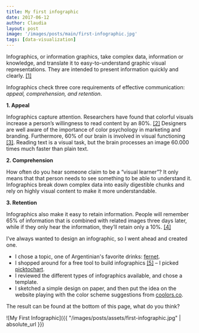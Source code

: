 ```yaml
---
title: My first infographic
date: 2017-06-12
author: Claudia
layout: post
image: '/images/posts/main/first-infographic.jpg'
tags: [data-visualization]
---
```


Infographics, or information graphics, take complex data, information or knowledge, and translate it to easy-to-understand graphic visual representations.  They are intended to present information quickly and clearly. <a href="https://en.wikipedia.org/wiki/Infographic#cite_note-Ref2-2" target="_blank" rel="noopener">[1]</a>

Infographics check three core requirements of effective communication: _appeal, comprehension, and retention_.

**1. Appeal**
  
Infographics capture attention.  Researchers have found that colorful visuals increase a person&#8217;s willingness to read content by an 80%. <a href="https://blog.snappa.com/types-of-infographics/" target="_blank" rel="noopener">[2]</a> Designers are well aware of the importance of color psychology in marketing and branding. Furthermore, 60% of our brain is involved in visual functioning <a href="https://www.safaribooksonline.com/library/view/the-language-of/9781492017257/ch41s02.html" target="_blank" rel="noopener">[3]</a>.  Reading text is a visual task, but the brain processes an image 60.000 times much faster than plain text.

**2. Comprehension**
  
How often do you hear someone claim to be a &#8220;visual learner&#8221;? It only means that that person needs to see something to be able to understand it.  Infographics break down complex data into easily digestible chunks and rely on highly visual content to make it more understandable.

**3. Retention**
  
Infographics also make it easy to retain information.  People will remember 65% of information that is combined with related images three days later, while if they only hear the information, they&#8217;ll retain only a 10%. <a href="http://www.lifelearn.com/2015/05/12/why-infographics-work/" target="_blank" rel="noopener">[4]</a>

I&#8217;ve always wanted to design an infographic, so I went ahead and created one.

* I chose a topic, one of Argentinian's favorite drinks:  [fernet](https://en.wikipedia.org/wiki/Fernet).
* I shopped around for a free tool to build infographics <a href="http://www.creativebloq.com/infographic/tools-2131971" target="_blank" rel="noopener">[5]</a> &#8211; I picked <a href="https://piktochart.com/" target="_blank" rel="noopener">picktochart</a>. 
* I reviewed the different types of infographics available, and chose a template.
* I sketched a simple design on paper, and then put the idea on the website playing with the color scheme suggestions from <a href="https://coolors.co" target="_blank" rel="noopener">coolors.co</a>.

The result can be found at the bottom of this page, what do you think?

![My First Infographic]({{ "/images/posts/assets/first-infographic.jpg" | absolute_url }})
